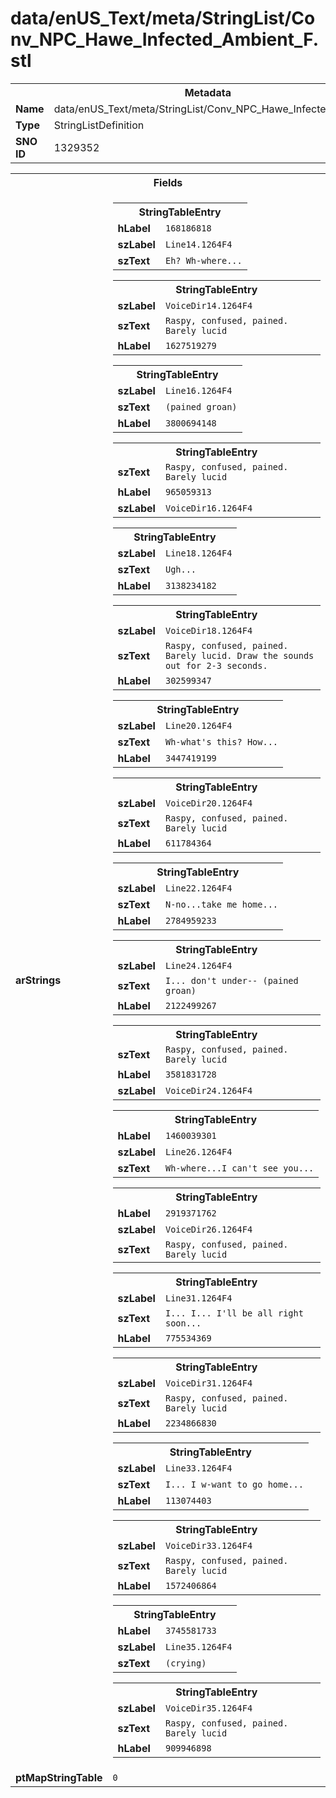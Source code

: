<h1>data/enUS_Text/meta/StringList/Conv_NPC_Hawe_Infected_Ambient_F.stl</h1><table><tr><th colspan="100%">Metadata</th></tr><tr><td><b>Name</b></td><td>data/enUS_Text/meta/StringList/Conv_NPC_Hawe_Infected_Ambient_F.stl</td></tr><tr><td><b>Type</b></td><td>StringListDefinition</td></tr><tr><td><b>SNO ID</b></td><td>1329352</td></tr></table>

<table><tr><th colspan="100%">Fields</th></tr><tr><td><b>arStrings</b></td><td><table><tr><th colspan="100%">StringTableEntry</th></tr><tr><td><b>hLabel</b></td><td><code>168186818</code></td></tr><tr><td><b>szLabel</b></td><td><code>Line14.1264F4</code></td></tr><tr><td><b>szText</b></td><td><code>Eh? Wh-where...</code></td></tr></table>


<table><tr><th colspan="100%">StringTableEntry</th></tr><tr><td><b>szLabel</b></td><td><code>VoiceDir14.1264F4</code></td></tr><tr><td><b>szText</b></td><td><code>Raspy, confused, pained. Barely lucid</code></td></tr><tr><td><b>hLabel</b></td><td><code>1627519279</code></td></tr></table>


<table><tr><th colspan="100%">StringTableEntry</th></tr><tr><td><b>szLabel</b></td><td><code>Line16.1264F4</code></td></tr><tr><td><b>szText</b></td><td><code>(pained groan)</code></td></tr><tr><td><b>hLabel</b></td><td><code>3800694148</code></td></tr></table>


<table><tr><th colspan="100%">StringTableEntry</th></tr><tr><td><b>szText</b></td><td><code>Raspy, confused, pained. Barely lucid</code></td></tr><tr><td><b>hLabel</b></td><td><code>965059313</code></td></tr><tr><td><b>szLabel</b></td><td><code>VoiceDir16.1264F4</code></td></tr></table>


<table><tr><th colspan="100%">StringTableEntry</th></tr><tr><td><b>szLabel</b></td><td><code>Line18.1264F4</code></td></tr><tr><td><b>szText</b></td><td><code>Ugh...</code></td></tr><tr><td><b>hLabel</b></td><td><code>3138234182</code></td></tr></table>


<table><tr><th colspan="100%">StringTableEntry</th></tr><tr><td><b>szLabel</b></td><td><code>VoiceDir18.1264F4</code></td></tr><tr><td><b>szText</b></td><td><code>Raspy, confused, pained. Barely lucid. Draw the sounds out for 2-3 seconds.</code></td></tr><tr><td><b>hLabel</b></td><td><code>302599347</code></td></tr></table>


<table><tr><th colspan="100%">StringTableEntry</th></tr><tr><td><b>szLabel</b></td><td><code>Line20.1264F4</code></td></tr><tr><td><b>szText</b></td><td><code>Wh-what's this? How...</code></td></tr><tr><td><b>hLabel</b></td><td><code>3447419199</code></td></tr></table>


<table><tr><th colspan="100%">StringTableEntry</th></tr><tr><td><b>szLabel</b></td><td><code>VoiceDir20.1264F4</code></td></tr><tr><td><b>szText</b></td><td><code>Raspy, confused, pained. Barely lucid</code></td></tr><tr><td><b>hLabel</b></td><td><code>611784364</code></td></tr></table>


<table><tr><th colspan="100%">StringTableEntry</th></tr><tr><td><b>szLabel</b></td><td><code>Line22.1264F4</code></td></tr><tr><td><b>szText</b></td><td><code>N-no...take me home...</code></td></tr><tr><td><b>hLabel</b></td><td><code>2784959233</code></td></tr></table>


<table><tr><th colspan="100%">StringTableEntry</th></tr><tr><td><b>szLabel</b></td><td><code>Line24.1264F4</code></td></tr><tr><td><b>szText</b></td><td><code>I... don't under-- (pained groan)</code></td></tr><tr><td><b>hLabel</b></td><td><code>2122499267</code></td></tr></table>


<table><tr><th colspan="100%">StringTableEntry</th></tr><tr><td><b>szText</b></td><td><code>Raspy, confused, pained. Barely lucid</code></td></tr><tr><td><b>hLabel</b></td><td><code>3581831728</code></td></tr><tr><td><b>szLabel</b></td><td><code>VoiceDir24.1264F4</code></td></tr></table>


<table><tr><th colspan="100%">StringTableEntry</th></tr><tr><td><b>hLabel</b></td><td><code>1460039301</code></td></tr><tr><td><b>szLabel</b></td><td><code>Line26.1264F4</code></td></tr><tr><td><b>szText</b></td><td><code>Wh-where...I can't see you...</code></td></tr></table>


<table><tr><th colspan="100%">StringTableEntry</th></tr><tr><td><b>hLabel</b></td><td><code>2919371762</code></td></tr><tr><td><b>szLabel</b></td><td><code>VoiceDir26.1264F4</code></td></tr><tr><td><b>szText</b></td><td><code>Raspy, confused, pained. Barely lucid</code></td></tr></table>


<table><tr><th colspan="100%">StringTableEntry</th></tr><tr><td><b>szLabel</b></td><td><code>Line31.1264F4</code></td></tr><tr><td><b>szText</b></td><td><code>I... I... I'll be all right soon...</code></td></tr><tr><td><b>hLabel</b></td><td><code>775534369</code></td></tr></table>


<table><tr><th colspan="100%">StringTableEntry</th></tr><tr><td><b>szLabel</b></td><td><code>VoiceDir31.1264F4</code></td></tr><tr><td><b>szText</b></td><td><code>Raspy, confused, pained. Barely lucid</code></td></tr><tr><td><b>hLabel</b></td><td><code>2234866830</code></td></tr></table>


<table><tr><th colspan="100%">StringTableEntry</th></tr><tr><td><b>szLabel</b></td><td><code>Line33.1264F4</code></td></tr><tr><td><b>szText</b></td><td><code>I... I w-want to go home...</code></td></tr><tr><td><b>hLabel</b></td><td><code>113074403</code></td></tr></table>


<table><tr><th colspan="100%">StringTableEntry</th></tr><tr><td><b>szLabel</b></td><td><code>VoiceDir33.1264F4</code></td></tr><tr><td><b>szText</b></td><td><code>Raspy, confused, pained. Barely lucid</code></td></tr><tr><td><b>hLabel</b></td><td><code>1572406864</code></td></tr></table>


<table><tr><th colspan="100%">StringTableEntry</th></tr><tr><td><b>hLabel</b></td><td><code>3745581733</code></td></tr><tr><td><b>szLabel</b></td><td><code>Line35.1264F4</code></td></tr><tr><td><b>szText</b></td><td><code>(crying)</code></td></tr></table>


<table><tr><th colspan="100%">StringTableEntry</th></tr><tr><td><b>szLabel</b></td><td><code>VoiceDir35.1264F4</code></td></tr><tr><td><b>szText</b></td><td><code>Raspy, confused, pained. Barely lucid</code></td></tr><tr><td><b>hLabel</b></td><td><code>909946898</code></td></tr></table>


</td></tr><tr><td><b>ptMapStringTable</b></td><td><code>0</code></td></tr></table>

